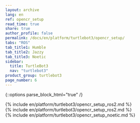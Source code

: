 ```yaml
---
layout: archive
lang: en
ref: opencr_setup
read_time: true
share: true
author_profile: false
permalink: /docs/en/platform/turtlebot3/opencr_setup/
tabs: "ROS"
tab_title1: Humble
tab_title2: Jazzy
tab_title3: Noetic
sidebar:
  title: TurtleBot3
  nav: "turtlebot3"
product_group: turtlebot3
page_number: 6
---
```


<style>body {counter-reset: h1 3 !important;}</style>
<div style="counter-reset: h2 2"></div>

{::options parse_block_html="true" /}

<!--[dummy Header 1]>
  <h1 id="dummy">Quick Start Guide</h1>
  <h2 id="dummy">OpenCR Setup</h2>
  <p class="dummy_content">OpenCR Setup</p>
<![end dummy Header 1]-->

<section data-id="{{ page.tab_title1 }}" class="tab_contents">
{% include en/platform/turtlebot3/opencr_setup_ros2.md %}
</section>

<section data-id="{{ page.tab_title2 }}" class="tab_contents">
{% include en/platform/turtlebot3/opencr_setup_ros2.md %}
</section>

<section data-id="{{ page.tab_title3 }}" class="tab_contents">
{% include en/platform/turtlebot3/opencr_setup_noetic.md %}
</section>
